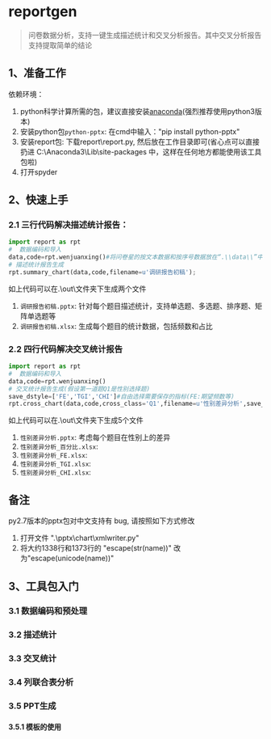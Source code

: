 # reportgen

> 问卷数据分析，支持一键生成描述统计和交叉分析报告。其中交叉分析报告支持提取简单的结论



## 1、准备工作

依赖环境：

1. python科学计算所需的包，建议直接安装[anaconda](https://www.continuum.io/downloads)(强烈推荐使用python3版本)
2. 安装python包`python-pptx`:  在cmd中输入："pip install python-pptx" 
3. 安装report包: 下载report\\report.py, 然后放在工作目录即可(省心点可以直接扔进 C:\Anaconda3\Lib\site-packages 中，这样在任何地方都能使用该工具包啦)
4. 打开spyder


## 2、快速上手

### 2.1 三行代码解决描述统计报告：

```python
import report as rpt
#  数据编码和导入
data,code=rpt.wenjuanxing()#将问卷星的按文本数据和按序号数据放在“.\\data\\”中即可，也可以自定义路径
# 描述统计报告生成
rpt.summary_chart(data,code,filename=u'调研报告初稿');
```
如上代码可以在.\\out\\文件夹下生成两个文件

1. `调研报告初稿.pptx`: 针对每个题目描述统计，支持单选题、多选题、排序题、矩阵单选题等
2. `调研报告初稿.xlsx`: 生成每个题目的统计数据，包括频数和占比

### 2.2 四行代码解决交叉统计报告


```python
import report as rpt
#  数据编码和导入
data,code=rpt.wenjuanxing()
# 交叉统计报告生成(假设第一道题Q1是性别选择题)
save_dstyle=['FE','TGI','CHI']#自由选择需要保存的指标(FE:期望频数等)
rpt.cross_chart(data,code,cross_class='Q1',filename=u'性别差异分析',save_dstyle=save_dstyle);
```
如上代码可以在.\\out\\文件夹下生成5个文件

1. `性别差异分析.pptx`: 考虑每个题目在性别上的差异
2. `性别差异分析_百分比.xlsx`:
3. `性别差异分析_FE.xlsx`:
4. `性别差异分析_TGI.xlsx`:
5. `性别差异分析_CHI.xlsx`:


## 备注

py2.7版本的pptx包对中文支持有 bug, 请按照如下方式修改

1. 打开文件 ".\\pptx\\chart\\xmlwriter.py"
2. 将大约1338行和1373行的 "escape(str(name))" 改为"escape(unicode(name))"


## 3、工具包入门

### 3.1 数据编码和预处理

### 3.2 描述统计

### 3.3 交叉统计

### 3.4 列联合表分析

### 3.5 PPT生成

#### 3.5.1 模板的使用









